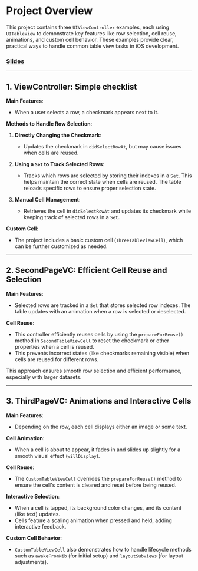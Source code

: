 # Project Overview

This project contains three `UIViewController` examples, each using `UITableView` to demonstrate key features like row selection, cell reuse, animations, and custom cell behavior. These examples provide clear, practical ways to handle common table view tasks in iOS development.

### [Slides](https://www.canva.com/design/DAGUW914yZk/X7DDZDB03EWecw8keKe_OA/edit)

---

## 1. ViewController: Simple checklist

**Main Features**:
- When a user selects a row, a checkmark appears next to it.

**Methods to Handle Row Selection**:
1. **Directly Changing the Checkmark**:  
   - Updates the checkmark in `didSelectRowAt`, but may cause issues when cells are reused.

2. **Using a `Set` to Track Selected Rows**:  
   - Tracks which rows are selected by storing their indexes in a `Set`. This helps maintain the correct state when cells are reused. The table reloads specific rows to ensure proper selection state.

3. **Manual Cell Management**:  
   - Retrieves the cell in `didSelectRowAt` and updates its checkmark while keeping track of selected rows in a `Set`.

**Custom Cell**:
- The project includes a basic custom cell (`ThreeTableViewCell`), which can be further customized as needed.

---

## 2. SecondPageVC: Efficient Cell Reuse and Selection

**Main Features**:
- Selected rows are tracked in a `Set` that stores selected row indexes. The table updates with an animation when a row is selected or deselected.

**Cell Reuse**:
- This controller efficiently reuses cells by using the `prepareForReuse()` method in `SecondTableViewCell` to reset the checkmark or other properties when a cell is reused.
- This prevents incorrect states (like checkmarks remaining visible) when cells are reused for different rows.

This approach ensures smooth row selection and efficient performance, especially with larger datasets.

---

## 3. ThirdPageVC: Animations and Interactive Cells

**Main Features**:
- Depending on the row, each cell displays either an image or some text.

**Cell Animation**:
- When a cell is about to appear, it fades in and slides up slightly for a smooth visual effect (`willDisplay`).

**Cell Reuse**:
- The `CustomTableViewCell` overrides the `prepareForReuse()` method to ensure the cell's content is cleared and reset before being reused.

**Interactive Selection**:
- When a cell is tapped, its background color changes, and its content (like text) updates.
- Cells feature a scaling animation when pressed and held, adding interactive feedback.

**Custom Cell Behavior**:
- `CustomTableViewCell` also demonstrates how to handle lifecycle methods such as `awakeFromNib` (for initial setup) and `layoutSubviews` (for layout adjustments).
